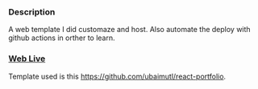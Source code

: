 ### Description

A web template I did customaze and host. Also automate the deploy with github actions in orther to learn.

### [Web Live](https://littlesixfie.online)

Template used is this <https://github.com/ubaimutl/react-portfolio>. 